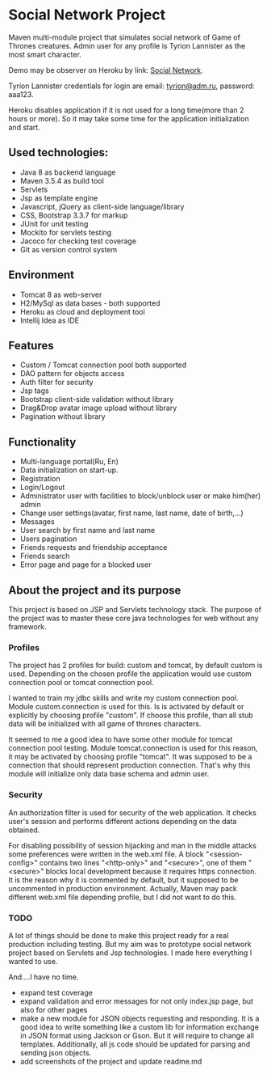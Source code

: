 # Social Network Project
Maven multi-module project that simulates social network of Game of Thrones creatures.
Admin user for any profile is Tyrion Lannister as the most smart character. 

Demo may be observer on Heroku by link: [Social Network](https://dcsocial.herokuapp.com).

Tyrion Lannister credentials for login are email: tyrion@adm.ru, password: aaa123.

Heroku disables application if it is not used for a long time(more than 2 hours or more). So it may
take some time for the application initialization and start. 

## Used technologies:
* Java 8 as backend language
* Maven 3.5.4 as build tool
* Servlets 
* Jsp as template engine
* Javascript, jQuery as client-side language/library
* CSS, Bootstrap 3.3.7 for markup
* JUnit for unit testing
* Mockito for servlets testing
* Jacoco for checking test coverage
* Git as version control system

## Environment
* Tomcat 8 as web-server
* H2/MySql as data bases - both supported
* Heroku as cloud and deployment tool
* Intellij Idea as IDE

## Features
* Custom / Tomcat connection pool both supported
* DAO pattern for objects access
* Auth filter for security
* Jsp tags
* Bootstrap client-side validation without library
* Drag&Drop avatar image upload without library
* Pagination without library

## Functionality
* Multi-language portal(Ru, En)
* Data initialization on start-up.
* Registration
* Login/Logout
* Administrator user with facilities to block/unblock user or make him(her) admin
* Change user settings(avatar, first name, last name, date of birth,...)
* Messages
* User search by first name and last name 
* Users pagination
* Friends requests and friendship acceptance
* Friends search
* Error page and page for a blocked user

## About the project and its purpose
This project is based on JSP and Servlets technology stack. 
The purpose of the project was to master these core java technologies for web without any framework.

### Profiles
The project has 2 profiles for build: custom and tomcat, by default custom is used.
Depending on the chosen profile the application would use custom connection pool or tomcat connection pool. 

I wanted to train my jdbc skills and write my custom connection pool. Module custom.connection is used for
this. Is is activated by default or explicitly by choosing profile "custom". If choose this profile, than all stub data
will be initialized with all game of thrones characters.

It seemed to me a good idea to have some other module for tomcat connection pool testing. 
Module tomcat.connection is used for this reason, it may be activated by choosing profile "tomcat". 
It was supposed to be a connection that should represent production connection. 
That's why this module will initialize only data base schema and admin user.

### Security
An authorization filter is used for security of the web application. It checks user's session and performs different actions
depending on the data obtained.

For disabling possibility of session hijacking and man in the middle attacks some preferences were written in the web.xml file.
A block "\<session-config\>" contains two lines "\<http-only\>" and "\<secure\>", one of them "\<secure\>" blocks local development
because it requires https connection. It is the reason why it is commented by default, but it supposed to be uncommented in
production environment. Actually, Maven may pack different web.xml file depending profile, but I did not want to do this.


### TODO
A lot of things should be done to make this project ready for a real production including testing.
But my aim was to prototype social network project based on Servlets and Jsp technologies. 
I made here everything I wanted to use.

And....I have no time. 

+ expand test coverage
+ expand validation and error messages for not only index.jsp page, but also for other pages
+ make a new module for JSON objects requesting and responding. It is a good idea to write something like a custom lib for 
information exchange in JSON format using Jackson or Gson. But it will require to change all templates. 
Additionally, all js code should be updated for parsing and sending json objects.
+ add screenshots of the project and update readme.md